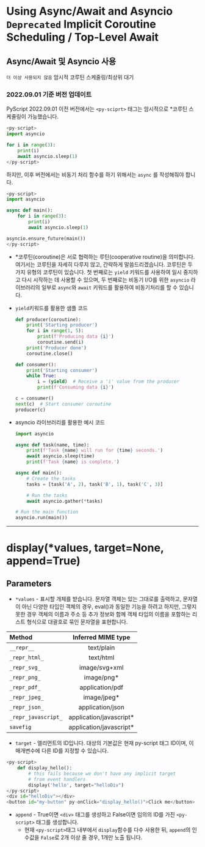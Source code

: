# Using Async/Await and Asyncio `Deprecated` Implicit Coroutine Scheduling / Top-Level Await
## Async/Await 및 Asyncio 사용 
`더 이상 사용되지 않음` 암시적 코루틴 스케줄링/최상위 대기

### 2022.09.01 기준 버전 업데이트
PyScript 2022.09.01 이전 버전에서는 `<py-sciprt>` 태그는 암시적으로 *코루틴 스케줄링이 가능했습니다.
```py
<py-script>
import asyncio

for i in range(3):
    print(i)
    await asyncio.sleep(1)
</py-script>
```

하지만, 이후 버전에서는 비동기 처리 함수를 하기 위해서는 `async` 를 작성해줘야 합니다.
```py
<py-script>
import asyncio

async def main():
    for i in range(3):
        print(i)
        await asyncio.sleep(1)

asyncio.ensure_future(main())
</py-script>
```

- *코루틴(coroutine)은 서로 협력하는 루틴(cooperative routine)을 의미합니다.
여기서는 코루틴을 자세히 다루지 않고, 간략하게 말씀드리겠습니다.
코루틴은 두 가지 유형의 코루틴이 있습니다.
첫 번째로는 `yield` 키워드를 사용하여 일시 중지하고 다시 시작하는 데 사용할 수 있으며, 두 번째로는 비동기 I/O를 위한 `asyncio` 라이브러리의 일부로 `async`와 `await` 키워드를 활용하여 비동기처리를 할 수 있습니다.

- `yield`키워드를 활용한 샘플 코드
    ```py
    def producer(coroutine):
        print('Starting producer')
        for i in range(1, 5):
            print(f'Producing data {i}')
            coroutine.send(i)
        print('Producer done')
        coroutine.close()

    def consumer():
        print('Starting consumer')
        while True:
            i = (yield)  # Receive a 'i' value from the producer
            print(f'Consuming data {i}')

    c = consumer()
    next(c)  # Start consumer coroutine
    producer(c)

    ```

- asyncio 라이브러리를 활용한 예시 코드
    ```py
    import asyncio

    async def task(name, time):
        print(f'Task {name} will run for {time} seconds.')
        await asyncio.sleep(time)
        print(f'Task {name} is complete.')

    async def main():
        # Create the tasks
        tasks = [task('A', 2), task('B', 1), task('C', 3)]

        # Run the tasks
        await asyncio.gather(*tasks)

    # Run the main function
    asyncio.run(main())

    ```

---
# display(*values, target=None, append=True)

## Parameters
- `*values` - 표시할 개체를 받습니다. 문자열 객체는 있는 그대로를 출력하고, 문자열이 아닌 다양한 타입인 객체의 경우, eval()과 동일한 기능을 하려고 하지만, 그렇지 못한 경우 객체의 이름과 주소 등 추가 정보와 함께 객체 타입의 이름을 포함하는 리스트 형식으로 대괄호로 묶인 문자열을 표현합니다.

|Method|Inferred MIME type|
|:------|:-------:|
|`__repr__`|text/plain|
|`_repr_html_`|text/html|
|`_repr_svg_`|image/svg+xml|
|`_repr_png_`|image/png*|
|`_repr_pdf_`|application/pdf|
|`_repr_jpeg_`|image/jpeg*|
|`_repr_json_`|application/json|
|`_repr_javascript_`|application/javascript*|
|`savefig`|application/javascript*|


- `target` - 엘리먼트의 ID입니다. 대상의 기본값은 현재 py-script 태그 ID이며, 이 매개변수에 다른 ID를 지정할 수 있습니다.

```py
<py-script>
    def display_hello():
        # this fails because we don't have any implicit target
        # from event handlers
        display('hello', target="helloDiv")
</py-script>
<div id="helloDiv"></div>
<button id="my-button" py-onClick="display_hello()">Click me</button>
```


- `append` - True이면 `<div>` 태그를 생성하고 False이면 임의의 ID를 가진 `<py-script>` 태그를 생성합니다. 
    - 현재 `<py-script>`태그 내부에서 `display`함수를 다수 사용한 뒤, `append`의 인수값을 `False`로 2개 이상 줄 경우, 1개만 노출 됩니다.
